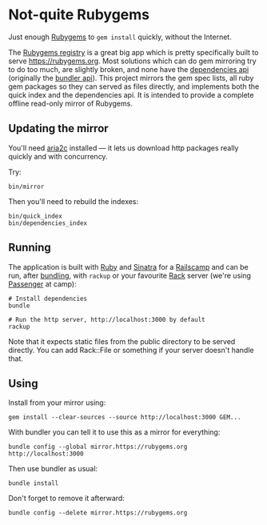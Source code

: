 # Not-quite Rubygems

Just enough [Rubygems](https://github.com/rubygems/rubygems) to `gem install` quickly, without the Internet.

The [Rubygems registry](https://github.com/rubygems/rubygems.org) is a great big app which is pretty specifically built to serve https://rubygems.org. Most solutions which can do gem mirroring try to do too much, are slightly broken, and none have the [dependencies api](https://github.com/rubygems/rubygems.org/blob/master/app/controllers/api/v1/dependencies_controller.rb) (originally the [bundler api](https://github.com/bundler/bundler-api)). This project mirrors the gem spec lists, all ruby gem packages so they can served as files directly, and implements both the quick index and the dependencies api. It is intended to provide a complete offline read-only mirror of Rubygems.

## Updating the mirror

You'll need [aria2c](https://aria2.github.io) installed — it lets us download http packages really quickly and with concurrency.

Try:

```
bin/mirror
```

Then you'll need to rebuild the indexes:

```
bin/quick_index
bin/dependencies_index
```

## Running

The application is built with [Ruby](http://ruby-lang.org) and [Sinatra](http://sinatrarb.com) for a [Railscamp](http://rails.camp) and can be run, after [bundling](http://bundler.io), with `rackup` or your favourite [Rack](https://rack.github.io) server (we're using [Passenger](https://www.phusionpassenger.com) at camp):

```
# Install dependencies
bundle

# Run the http server, http://localhost:3000 by default
rackup
```

Note that it expects static files from the public directory to be served directly. You can add Rack::File or something if your server doesn't handle that.

## Using

Install from your mirror using:

```
gem install --clear-sources --source http://localhost:3000 GEM...
```

With bundler you can tell it to use this as a mirror for everything:

```
bundle config --global mirror.https://rubygems.org http://localhost:3000
```

Then use bundler as usual:

```
bundle install
```

Don't forget to remove it afterward:

```
bundle config --delete mirror.https://rubygems.org
```
